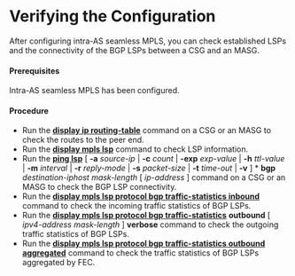 Verifying the Configuration
===========================

After configuring intra-AS seamless MPLS, you can check established LSPs and the connectivity of the BGP LSPs between a CSG and an MASG.

#### Prerequisites

Intra-AS seamless MPLS has been configured.


#### Procedure

* Run the [**display ip routing-table**](cmdqueryname=display+ip+routing-table) command on a CSG or an MASG to check the routes to the peer end.
* Run the [**display mpls lsp**](cmdqueryname=display+mpls+lsp) command to check LSP information.
* Run the [**ping lsp**](cmdqueryname=ping+lsp+-a+-c+-exp+-h+-m+-r+-s+-t+-v+bgp) [ **-a** *source-ip* | **-c** *count* | **-exp** *exp-value* | **-h** *ttl-value* | **-m** *interval* | **-r** *reply-mode* | **-s** *packet-size* | **-t** *time-out* | **-v** ] \* **bgp** *destination-iphost* *mask-length* [ *ip-address* ] command on a CSG or an MASG to check the BGP LSP connectivity.
* Run the [**display mpls lsp protocol bgp traffic-statistics inbound**](cmdqueryname=display+mpls+lsp+protocol+bgp+traffic-statistics+inbound) command to check the incoming traffic statistics of BGP LSPs.
* Run the [**display mpls lsp protocol bgp traffic-statistics**](cmdqueryname=display+mpls+lsp+protocol+bgp+traffic-statistics+outbound) **outbound** [ *ipv4-address* *mask-length* ] **verbose** command to check the outgoing traffic statistics of BGP LSPs.
* Run the [**display mpls lsp protocol bgp traffic-statistics outbound aggregated**](cmdqueryname=display+mpls+lsp+protocol+bgp+traffic-statistics+outbound+aggregated) command to check the traffic statistics of BGP LSPs aggregated by FEC.